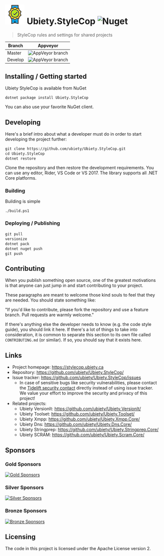 # ![Logo](https://github.com/ubiety/Ubiety.StyleCop/raw/master/images/badge64.png) Ubiety.StyleCop ![Nuget](https://img.shields.io/nuget/v/Ubiety.StyleCop.svg?style=flat-square)
> StyleCop rules and settings for shared projects

| Branch  | Appveyor                                                                                                       |
| ------- | -------------------------------------------------------------------------------------------------------------- |
| Master  | ![AppVeyor branch](https://img.shields.io/appveyor/ci/coder2000/ubiety-stylecop/master.svg?style=flat-square)  |
| Develop | ![AppVeyor branch](https://img.shields.io/appveyor/ci/coder2000/ubiety-stylecop/develop.svg?style=flat-square) |


## Installing / Getting started

Ubiety StyleCop is available from NuGet

```shell
dotnet package install Ubiety.StyleCop
```

You can also use your favorite NuGet client.

## Developing

Here's a brief intro about what a developer must do in order to start developing
the project further:

```shell
git clone https://github.com/ubiety/Ubiety.StyleCop.git
cd Ubiety.StyleCop
dotnet restore
```

Clone the repository and then restore the development requirements. You can use
any editor, Rider, VS Code or VS 2017. The library supports all .NET Core
platforms.

### Building

Building is simple

```shell
./build.ps1
```

### Deploying / Publishing

```shell
git pull
versionize
dotnet pack
dotnet nuget push
git push
```

## Contributing

When you publish something open source, one of the greatest motivations is that
anyone can just jump in and start contributing to your project.

These paragraphs are meant to welcome those kind souls to feel that they are
needed. You should state something like:

"If you'd like to contribute, please fork the repository and use a feature
branch. Pull requests are warmly welcome."

If there's anything else the developer needs to know (e.g. the code style
guide), you should link it here. If there's a lot of things to take into
consideration, it is common to separate this section to its own file called
`CONTRIBUTING.md` (or similar). If so, you should say that it exists here.

## Links

- Project homepage: <https://stylecop.ubiety.ca>
- Repository: <https://github.com/ubiety/Ubiety.StyleCop/>
- Issue tracker: <https://github.com/ubiety/Ubiety.StyleCop/issues>
  - In case of sensitive bugs like security vulnerabilities, please contact
    the [Tidelift security contact](https://tidelift.com/security) directly instead of
    using issue tracker. We value your effort to improve the security and privacy of
    this project!
- Related projects:
  - Ubiety VersionIt: <https://github.com/ubiety/Ubiety.VersionIt/>
  - Ubiety Toolset: <https://github.com/ubiety/Ubiety.Toolset/>
  - Ubiety Xmpp: <https://github.com/ubiety/Ubiety.Xmpp.Core/>
  - Ubiety Dns: <https://github.com/ubiety/Ubiety.Dns.Core/>
  - Ubiety Stringprep: <https://github.com/ubiety/Ubiety.Stringprep.Core/>
  - Ubiety SCRAM: <https://github.com/ubiety/Ubiety.Scram.Core/>

## Sponsors

### Gold Sponsors

[![Gold Sponsors](https://opencollective.com/ubiety/tiers/gold-sponsor.svg?avatarHeight=36)](https://opencollective.com/ubiety/)

### Silver Sponsors

[![Silver Sponsors](https://opencollective.com/ubiety/tiers/silver-sponsor.svg?avatarHeight=36)](https://opencollective.com/ubiety/)

### Bronze Sponsors

[![Bronze Sponsors](https://opencollective.com/ubiety/tiers/bronze-sponsor.svg?avatarHeight=36)](https://opencollective.com/ubiety/)

## Licensing

The code in this project is licensed under the Apache License version 2.
